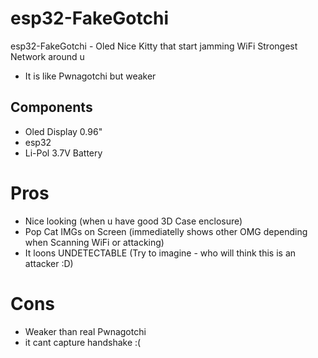 # esp32-FakeGotchi
esp32-FakeGotchi - Oled Nice Kitty that start jamming WiFi Strongest Network around u
- It is like Pwnagotchi but weaker
## Components
- Oled Display 0.96"
- esp32
- Li-Pol 3.7V Battery

# Pros
- Nice looking (when u have good 3D Case enclosure)
- Pop Cat IMGs on Screen (immediatelly shows other OMG depending when Scanning WiFi or attacking)
- It loons UNDETECTABLE (Try to imagine - who will think this is an attacker :D)

# Cons
- Weaker than real Pwnagotchi
- it cant capture handshake :(

